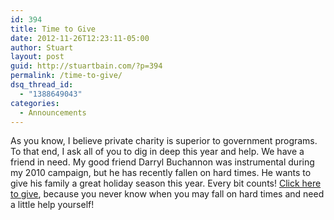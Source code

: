 ```yaml
---
id: 394
title: Time to Give
date: 2012-11-26T12:23:11-05:00
author: Stuart
layout: post
guid: http://stuartbain.com/?p=394
permalink: /time-to-give/
dsq_thread_id:
  - "1388649043"
categories:
  - Announcements
---
```

As you know, I believe private charity is superior to government programs. To that end, I ask all of you to dig in deep this year and help. We have a friend in need. My good friend Darryl Buchannon was instrumental during my 2010 campaign, but he has recently fallen on hard times. He wants to give his family a great holiday season this year. Every bit counts! [Click here to give](http://stuartbain.com/darryl-needs-our-help/ "Darryl Needs our Help"), because you never know when you may fall on hard times and need a little help yourself!